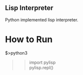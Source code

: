## Lisp Interpreter

Python implemented lisp interpreter.

# How to Run
$>python3  
>>import pylisp  
>>pylisp.repl()  
